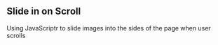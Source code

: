## Slide in on Scroll

Using JavaScriptr to slide images into the sides of the page when user scrolls